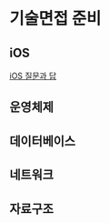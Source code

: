 # 기술면접 준비

## iOS
[iOS 질문과 답](https://github.com/corpiii/Get-Ready-For-Next-Interview/blob/main/iOS/ios.md)

## 운영체제

## 데이터베이스

## 네트워크

## 자료구조
